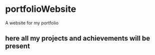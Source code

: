 # portfolioWebsite
A website for my portfolio
## here all my projects and achievements will be present